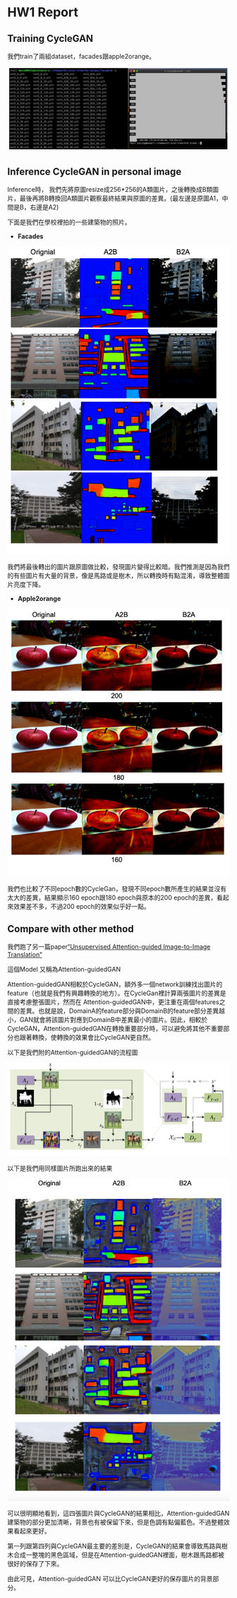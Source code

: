 # HW1 Report

## Training CycleGAN
我們train了兩組dataset，facades跟apple2orange。

<img src="results/img/screenshot.png"/>

## Inference CycleGAN in personal image
Inference時，
我們先將原圖resize成256*256的A類圖片，之後轉換成B類圖片，最後再將B轉換回A類圖片觀察最終結果與原圖的差異。(最左邊是原圖A1，中間是B，右邊是A2)

下面是我們在學校裡拍的一些建築物的照片。

* **Facades**  
<img src="results/img/Facades.png"/>

我們將最後轉出的圖片跟原圖做比較，發現圖片變得比較暗。我們推測是因為我們的有些圖片有大量的背景，像是馬路或是樹木，所以轉換時有點混淆，導致整體圖片亮度下降。


* **Apple2orange**  
<img src="results/img/Apple2orange.png"/>

我們也比較了不同epoch數的CycleGan，發現不同epoch數所產生的結果並沒有太大的差異，結果顯示160 epoch跟180 epoch與原本的200 epoch的差異，看起來效果差不多，不過200 epoch的效果似乎好一點。


## Compare with other method
我們跑了另一篇paper[“Unsupervised Attention-guided Image-to-Image Translation”](https://arxiv.org/pdf/1806.02311.pdf)

這個Model 又稱為Attention-guidedGAN

Attention-guidedGAN相較於CycleGAN，額外多一個network訓練找出圖片的feature（也就是我們有興趣轉換的地方）。在CycleGan裡計算兩張圖片的差異是直接考慮整張圖片，然而在
Attention-guidedGAN中，更注重在兩個features之間的差異。也就是說，DomainA的feature部分與DomainB的feature部分差異越小，GAN就會將該圖片對應到DomainB中差異最小的圖片。因此，相較於CycleGAN，Attention-guidedGAN在轉換重要部分時，可以避免將其他不重要部分也跟著轉換，使轉換的效果會比CycleGAN更自然。

以下是我們附的Attention-guidedGAN的流程圖

<img src="results/img/AttentionGAN.png"/>

以下是我們用同樣圖片所跑出來的結果

<img src="results/img/othermethod.png"/>

可以很明顯地看到，這四張圖片與CycleGAN的結果相比，Attention-guidedGAN建築物的部分更加清晰，背景也有被保留下來，但是色調有點偏藍色。不過整體效果看起來更好。

第一列跟第四列與CycleGAN最主要的差別是，CycleGAN的結果會導致馬路與樹木合成一整塊的黑色區域，但是在Attention-guidedGAN裡面，樹木跟馬路都被很好的保存了下來。

由此可見，Attention-guidedGAN 可以比CycleGAN更好的保存圖片的背景部分。
